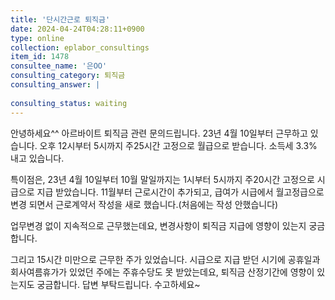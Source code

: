 ```yaml
---
title: '단시간근로 퇴직금'
date: 2024-04-24T04:28:11+0900
type: online
collection: eplabor_consultings
item_id: 1478
consultee_name: '은OO'
consulting_category: 퇴직금
consulting_answer: |
    
consulting_status: waiting
---
```


안녕하세요^^
아르바이트 퇴직금 관련 문의드립니다.
23년 4월 10일부터 근무하고 있습니다.
오후 12시부터 5시까지 주25시간 고정으로 월급으로 받습니다.
소득세 3.3% 내고 있습니다.
 
특이점은,
23년 4월 10일부터 10월 말일까지는
1시부터 5시까지 주20시간 고정으로 시급으로 지급 받았습니다.
11월부터 근로시간이 추가되고, 급여가 시급에서 월고정급으로 변경 되면서
근로계약서 작성을 새로 했습니다.(처음에는 작성 안했습니다)

업무변경 없이 지속적으로 근무했는데요, 
변경사항이 퇴직금 지급에 영향이 있는지 궁금합니다.

그리고 15시간 미만으로 근무한 주가 있었습니다.
시급으로 지급 받던 시기에 
공휴일과 회사여름휴가가 있었던 주에는 주휴수당도 못 받았는데요,
퇴직금 산정기간에 영향이 있는지도 궁금합니다.
답변 부탁드립니다. 수고하세요~
